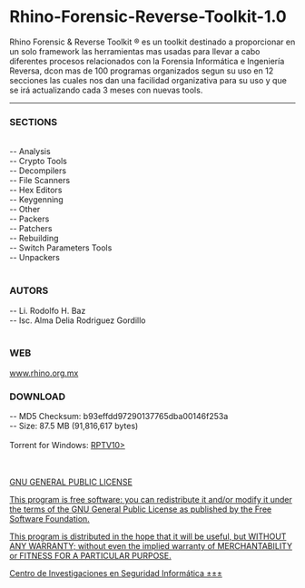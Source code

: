# Rhino-Forensic-Reverse-Toolkit-1.0
Rhino Forensic &amp; Reverse Toolkit ® es un toolkit destinado a proporcionar en un solo framework las herramientas mas usadas para llevar a cabo diferentes procesos relacionados con la Forensia Informática e Ingeniería Reversa, dcon mas de 100 programas organizados segun su uso en 12 secciones las cuales nos dan una facilidad organizativa para su uso y que se irá actualizando cada 3 meses con nuevas tools.

--------
<H3>SECTIONS</H3>
<br>
-- Analysis<br>
-- Crypto Tools<br>
-- Decompilers<br>
-- File Scanners<br>
-- Hex Editors<br>
-- Keygenning<br>
-- Other<br>
-- Packers<br>
-- Patchers<br>
-- Rebuilding<br>
-- Switch Parameters Tools<br>
-- Unpackers<br><BR>
<H3>AUTORS</H3>
                            
-- Li. Rodolfo H. Baz<br>
-- Isc. Alma Delia Rodriguez Gordillo <br>
<BR><H3>WEB</H3>

www.rhino.org.mx<BR>


 <H3>DOWNLOAD</H3>

-- MD5 Checksum: b93effdd97290137765dba00146f253a<br>
-- Size:  87.5 MB (91,816,617 bytes)<br><br>
Torrent for Windows: <a href="https://www.rhino.org.mx/416/Rhino Forensic & Reverse Toolkit 1.0.torrent"> RPTV10>




<BR><br>GNU GENERAL PUBLIC LICENSE

This program is free software: you can redistribute it and/or modify it under the terms of the GNU General Public License as published by the Free Software Foundation.

This program is distributed in the hope that it will be useful, but WITHOUT ANY WARRANTY; without even the implied warranty of MERCHANTABILITY or FITNESS FOR A PARTICULAR PURPOSE.  

Centro de Investigaciones en Seguridad Informática ±±±
